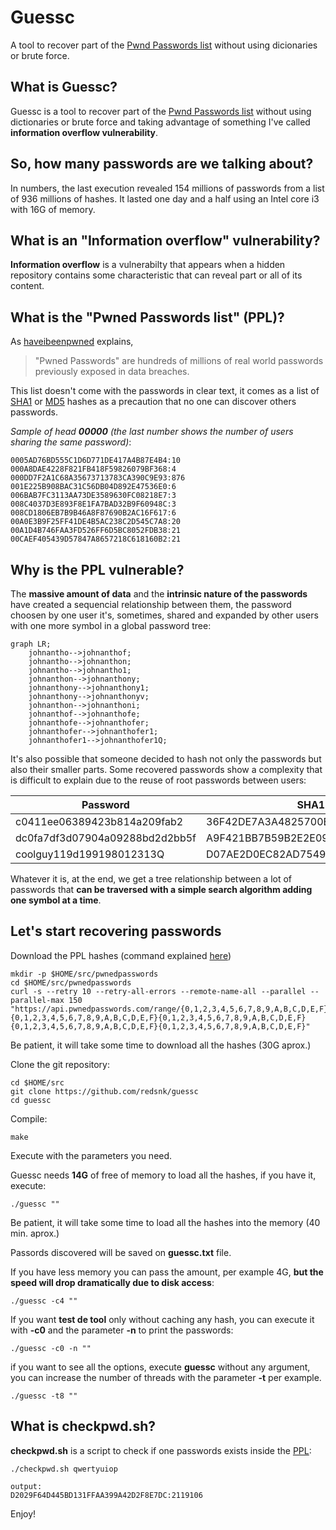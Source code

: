 # Guessc
A tool to recover part of the [Pwnd Passwords list](https://haveibeenpwned.com/Passwords) without using dicionaries or brute force.
## What is Guessc?
Guessc is a tool to recover part of the [Pwnd Passwords list](https://haveibeenpwned.com/Passwords) without using dictionaries or brute force and taking advantage of something I've called **information overflow vulnerability**.
## So, how many passwords are we talking about?
In numbers, the last execution revealed 154 millions of passwords from a list of 936 millions of hashes. It lasted one day and a half using an Intel core i3 with 16G of memory.
## What is an "Information overflow" vulnerability?
**Information overflow** is a vulnerabilty that appears when a hidden repository contains some characteristic that can reveal part or all of its content.
## What is the "Pwned Passwords list" (PPL)?
As [haveibeenpwned](https://haveibeenpwned.com/Passwords) explains,

>"Pwned Passwords" are hundreds of millions of real world passwords previously exposed in data breaches.

This list doesn't come with the passwords in clear text, it comes as a list of [SHA1](https://en.wikipedia.org/wiki/SHA-1) or [MD5](https://en.wikipedia.org/wiki/MD5) hashes as a precaution that no one can discover others passwords.

_Sample of head **00000** (the last number shows the number of users sharing the same password)_:
```
0005AD76BD555C1D6D771DE417A4B87E4B4:10
000A8DAE4228F821FB418F59826079BF368:4
000DD7F2A1C68A35673713783CA390C9E93:876
001E225B908BAC31C56DB04D892E47536E0:6
006BAB7FC3113AA73DE3589630FC08218E7:3
008C4037D3E893F8E1FA7BAD32B9F60948C:3
008CD1806EB7B9B46A8F87690B2AC16F617:6
00A0E3B9F25FF41DE4B5AC238C2D545C7A8:20
00A1D4B746FAA3FD526FF6D5BC8052FDB38:21
00CAEF405439D57847A8657218C618160B2:21
```
## Why is the PPL vulnerable?
The **massive amount of data** and the **intrinsic nature of the passwords** have created a sequencial relationship between them, the password choosen by one user it's, sometimes, shared and expanded by other users with one more symbol in a global password tree:

```mermaid
graph LR;
    johnantho-->johnanthof;
    johnantho-->johnanthon;
    johnantho-->johnantho1;
    johnanthon-->johnanthony;
    johnanthony-->johnanthony1;
    johnanthony-->johnanthonyv;
    johnanthon-->johnanthoni;
    johnanthof-->johnanthofe;
    johnanthofe-->johnanthofer;
    johnanthofer-->johnanthofer1;
    johnanthofer1-->johnanthofer1Q;
```
It's also possible that someone decided to hash not only the passwords but also their smaller parts. Some recovered passwords show a complexity that is difficult to explain due to the reuse of root passwords between users:


| Password | SHA1 Tail | Count |
| --- | --- | --- |
|  c0411ee06389423b814a209fab2 | 36F42DE7A3A4825700E21AB12995B1894E3 | 8 |
|  dc0fa7df3d07904a09288bd2d2bb5f | A9F421BB7B59B2E2E09C79D3D009D164BBA | 29 |
|  coolguy119d199198012313Q | D07AE2D0EC82AD75498F862CEFA1D8A674E | 1 |

Whatever it is, at the end, we get a tree relationship between a lot of passwords that **can be traversed with a simple search algorithm adding one symbol at a time**.

## Let's start recovering passwords
Download the PPL hashes (command explained [here](https://github.com/HaveIBeenPwned/PwnedPasswordsDownloader/issues/79))
```
mkdir -p $HOME/src/pwnedpasswords
cd $HOME/src/pwnedpasswords
curl -s --retry 10 --retry-all-errors --remote-name-all --parallel --parallel-max 150 "https://api.pwnedpasswords.com/range/{0,1,2,3,4,5,6,7,8,9,A,B,C,D,E,F}{0,1,2,3,4,5,6,7,8,9,A,B,C,D,E,F}{0,1,2,3,4,5,6,7,8,9,A,B,C,D,E,F}{0,1,2,3,4,5,6,7,8,9,A,B,C,D,E,F}{0,1,2,3,4,5,6,7,8,9,A,B,C,D,E,F}"
```
Be patient, it will take some time to download all the hashes (30G aprox.)

Clone the git repository:
```
cd $HOME/src
git clone https://github.com/redsnk/guessc
cd guessc
```
Compile:
```
make
```
Execute with the parameters you need.

Guessc needs **14G** of free of memory to load all the hashes, if you have it, execute:
```
./guessc ""
```
Be patient, it will take some time to load all the hashes into the memory (40 min. aprox.)

Passords discovered will be saved on **guessc.txt** file.

If you have less memory you can pass the amount, per example 4G, **but the speed will drop dramatically due to disk access**:
```
./guessc -c4 ""
```
If you want **test de tool** only without caching any hash, you can execute it with **-c0** and the parameter **-n** to print the passwords:
```
./guessc -c0 -n ""
```
if you want to see all the options, execute **guessc** without any argument, you can increase the number of threads with the parameter **-t** per example.
```
./guessc -t8 ""
```

## What is checkpwd.sh?
**checkpwd.sh** is a script to check if one passwords exists inside the [PPL](https://haveibeenpwned.com/Passwords):
```
./checkpwd.sh qwertyuiop
```
```
output:
D2029F64D445BD131FFAA399A42D2F8E7DC:2119106
```
Enjoy!
